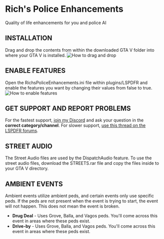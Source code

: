 # Rich's Police Enhancements
Quality of life enhancements for you and police AI 

## INSTALLATION
Drag and drop the contents from within the downloaded GTA V folder into where your GTA V is installed.
![How to drag and drop](https://i.imgur.com/tJIYcKH.jpg)

## ENABLE FEATURES
Open the RichsPoliceEnhancements.ini file within plugins/LSPDFR and enable the features you want by changing their values from false to true.
![How to enable features](https://i.ibb.co/7yhsPX8/ini-Features.jpg)

## GET SUPPORT AND REPORT PROBLEMS
For the fastest support, [join my Discord](https://discord.gg/cUQaTNQ) and ask your question in the **correct category/channel**.  For slower support, [use this thread on the LSPDFR forums](https://www.lcpdfr.com/forums/topic/107730-richs-plugin-support-thread/).

## STREET AUDIO
The Street Audio files are used by the DispatchAudio feature.  To use the street audio files, download the STREETS.rar file and copy the files inside to your GTA V directory.

## AMBIENT EVENTS
Ambient events utilize ambient peds, and certain events only use specific peds. If the peds are not present when the event is trying to start, the event will not happen. This does not mean the event is broken.

* **Drug Deal** - Uses Grove, Balla, and Vagos peds.  You'll come across this event in areas where these peds exist.
* **Drive-by** - Uses Grove, Balla, and Vagos peds.  You'll come across this event in areas where these peds exist.
